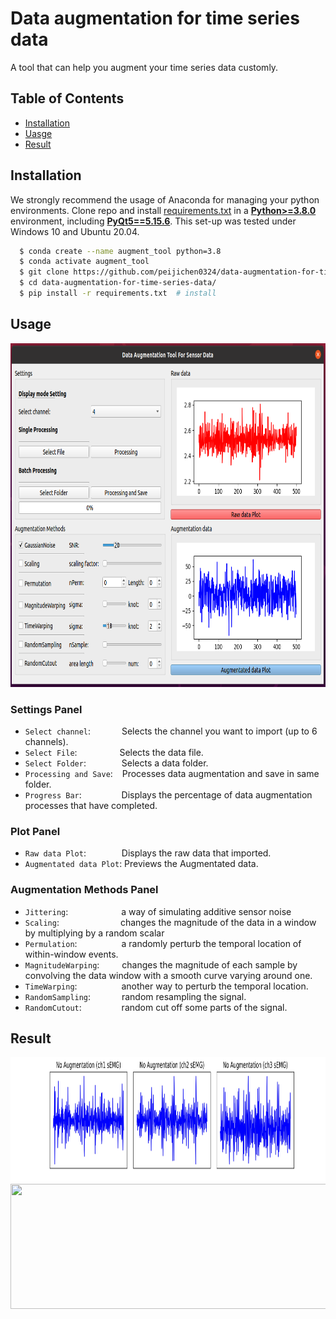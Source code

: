 # Data augmentation for time series data
A tool that can help you  augment your time series data customly.

## Table of Contents
 * [Installation](#installation)
 * [Uasge](#usage)
 * [Result](#result)

## Installation
We strongly recommend the usage of Anaconda for managing your python environments. Clone repo and install [requirements.txt](https://github.com/peijichen0324/data-augmentation-for-time-series-data/blob/main/requirements.txt) in a
[**Python>=3.8.0**](https://www.python.org/) environment, including
[**PyQt5==5.15.6**](https://riverbankcomputing.com/software/pyqt/).
This set-up was tested under Windows 10 and Ubuntu 20.04.

```bash
  $ conda create --name augment_tool python=3.8
  $ conda activate augment_tool
  $ git clone https://github.com/peijichen0324/data-augmentation-for-time-series-data  # clone
  $ cd data-augmentation-for-time-series-data/
  $ pip install -r requirements.txt  # install
```

## Usage
<div align='center'>
<img src = 'figure/Gui.png' height="550px" width="800px">
</div>

### Settings Panel

- `Select channel`: &emsp;&emsp;&ensp;&ensp;       Selects the channel you want to import (up to 6 channels).
- `Select File`:  &emsp;&emsp;&emsp; &ensp;&ensp;  Selects the data file.
- `Select Folder`:  &emsp;&emsp;&emsp;&ensp;       Selects a data folder.
- `Processing and Save`: &ensp;                    Processes data augmentation and save in same folder.
- `Progress Bar`: &emsp;&emsp;&emsp;&ensp;&ensp;   Displays the percentage of data augmentation processes that have completed. 

### Plot Panel

- `Raw data Plot`: &emsp;&emsp;&emsp;&ensp;        Displays the raw data that imported.
- `Augmentated data Plot`:                         Previews the Augmentated data.

### Augmentation Methods Panel

- `Jittering`:&emsp;&emsp;&emsp;&emsp;&emsp; &ensp;   a way of simulating additive sensor noise
- `Scaling`:&emsp;&emsp;&emsp;&emsp;&emsp;&emsp;&emsp;changes the magnitude of the data in a window by multiplying by a random scalar
- `Permulation`:&emsp;&emsp;&emsp;&emsp; &ensp;       a randomly perturb the temporal location of within-window events. 
- `MagnitudeWarping`:&ensp;&emsp;  &ensp;             changes the magnitude of each sample by convolving the data window with a smooth curve varying around one.
- `TimeWarping`:&emsp;&emsp;&emsp;&emsp;   &ensp;     another way to perturb the temporal location. 
- `RandomSampling`:&emsp;&ensp;&emsp;   &ensp;        random resampling  the signal.
- `RandomCutout`:&emsp;&emsp;&ensp;&emsp;   &ensp;    random cut off some parts of the signal.

## Result
<div align='center'>
<img src = 'figure/raw.jpg' height="200px" width="1600px">
</div>

<div align='center'>
<img src = 'figure/Gauss.gif' height="200px" width="1600px">
</div>
